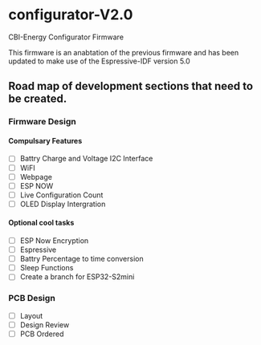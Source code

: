 # configurator-V2.0
CBI-Energy Configurator Firmware

This firmware is an anabtation of the previous firmware and has been updated to make use of the Espressive-IDF version 5.0

## Road map of development sections that need to be created.

### Firmware Design 

#### Compulsary Features

- [ ] Battry Charge and Voltage I2C Interface
- [ ] WiFI
- [ ] Webpage
- [ ] ESP NOW
- [ ] Live Configuration Count
- [ ] OLED Display Intergration

#### Optional cool tasks

- [ ] ESP Now Encryption
- [ ] Espressive 
- [ ] Battry Percentage to time conversion
- [ ] Sleep Functions
- [ ] Create a branch for ESP32-S2mini

### PCB Design
- [ ] Layout
- [ ] Design Review
- [ ] PCB Ordered
